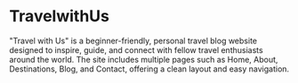 # TravelwithUs
"Travel with Us" is a beginner-friendly, personal travel blog website designed to inspire, guide, and connect with fellow travel enthusiasts around the world. The site includes multiple pages such as Home, About, Destinations, Blog, and Contact, offering a clean layout and easy navigation.
